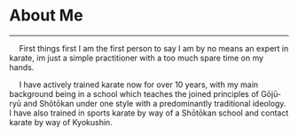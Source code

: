 # About Me
---
&emsp; First things first I am the first person to say I am by no means an expert in karate, im just a simple practitioner with a too much spare time on my hands. 

&emsp; I have actively trained karate now for over 10 years, with my main background being in a school which teaches the joined principles of Gōjū-ryū and Shōtōkan under one style with a predominantly traditional ideology. I have also trained in sports karate by way of a Shōtōkan school and contact karate by way of Kyokushin. 

